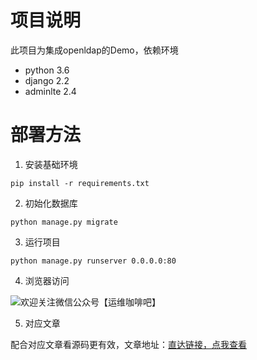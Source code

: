 # 项目说明

此项目为集成openldap的Demo，依赖环境

- python 3.6
- django 2.2
- adminlte 2.4

# 部署方法
1. 安装基础环境
```
pip install -r requirements.txt
```

2. 初始化数据库
```
python manage.py migrate
```

3. 运行项目
```
python manage.py runserver 0.0.0.0:80
```

4. 浏览器访问

![欢迎关注微信公众号【运维咖啡吧】](/images/qrcode.jpg)

5. 对应文章

配合对应文章看源码更有效，文章地址：[直达链接，点我查看](https://mp.weixin.qq.com/s/ZNLufJq67RDCt5aICmTmyg)